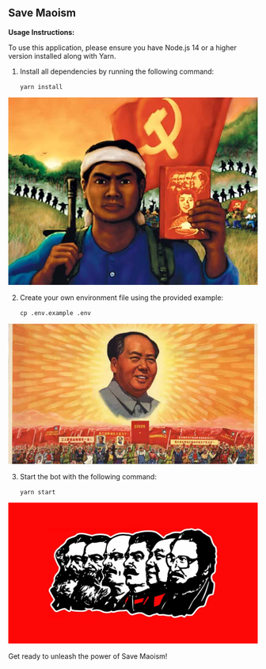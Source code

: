 ## Save Maoism

**Usage Instructions:**

To use this application, please ensure you have Node.js 14 or a higher version installed along with Yarn.

1. Install all dependencies by running the following command:
   ```
   yarn install
   ```

<div align="center">
   <img src="https://raw.githubusercontent.com/normalhuman01/mao-bot/main/img/img2.jpg" alt="Image 1">
</div>

2. Create your own environment file using the provided example:
   ```
   cp .env.example .env
   ```

<div align="center">
   <img src="https://raw.githubusercontent.com/normalhuman01/mao-bot/main/img/img3.jpg" alt="Image 2">
</div>

3. Start the bot with the following command:
   ```
   yarn start
   ```

<div align="center">
   <img src="https://raw.githubusercontent.com/normalhuman01/mao-bot/main/img/img1.jpg" alt="Image 3">
</div>

Get ready to unleash the power of Save Maoism!
